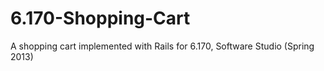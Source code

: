 6.170-Shopping-Cart
===================

A shopping cart implemented with Rails for 6.170, Software Studio (Spring 2013)

